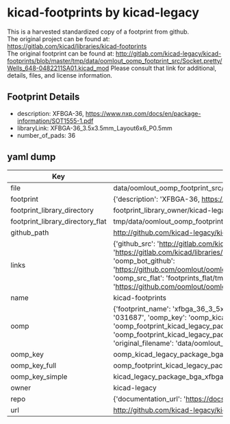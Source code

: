 # kicad-footprints by kicad-legacy  
This is a harvested standardized copy of a footprint from github.  
The original project can be found at:  
https://gitlab.com/kicad/libraries/kicad-footprints  
The original footprint can be found at:
http://gitlab.com/kicad-legacy/kicad-footprints/blob/master/tmp/data/oomlout_oomp_footprint_src/Socket.pretty/Wells_648-0482211SA01.kicad_mod
Please consult that link for additional, details, files, and license information.  
## Footprint Details
* description: XFBGA-36, https://www.nxp.com/docs/en/package-information/SOT1555-1.pdf  
* libraryLink: XFBGA-36_3.5x3.5mm_Layout6x6_P0.5mm  
* number_of_pads: 36  
## yaml dump  
| Key | Value |  
| --- | --- |  
| file | data/oomlout_oomp_footprint_src/kicad-footprints/Package_BGA.pretty/XFBGA-36_3.5x3.5mm_Layout6x6_P0.5mm.kicad_mod |  
| footprint | {'description': 'XFBGA-36, https://www.nxp.com/docs/en/package-information/SOT1555-1.pdf', 'libraryLink': 'XFBGA-36_3.5x3.5mm_Layout6x6_P0.5mm', 'number_of_pads': 36} |  
| footprint_library_directory | footprint_library_owner/kicad-legacy_kicad-footprints |  
| footprint_library_directory_flat | tmp/data/oomlout_oomp_footprint_src/footprints_flat/kicad_legacy_package_bga_xfbga_36_3_5x3_5mm_layout6x6_p0_5mm/working |  
| github_path | http://github.com/kicad-legacy/kicad-footprints/blob/master/tmp/data/oomlout_oomp_footprint_src/Package_BGA.pretty/XFBGA-36_3.5x3.5mm_Layout6x6_P0.5mm.kicad_mod |  
| links | {'github_src': 'http://gitlab.com/kicad-legacy/kicad-footprints/blob/master/tmp/data/oomlout_oomp_footprint_src/Socket.pretty/Wells_648-0482211SA01.kicad_mod', 'github_src_repo': 'https://gitlab.com/kicad/libraries/kicad-footprints', 'oomp_bot': 'tmp/data/oomlout_oomp_footprint_src/footprints/kicad_legacy_package_bga_xfbga_36_3_5x3_5mm_layout6x6_p0_5mm/working', 'oomp_bot_github': 'https://github.com/oomlout/oomlout_oomp_footprint_bot/tree/main/tmp/data/oomlout_oomp_footprint_src/footprints/kicad_legacy_package_bga_xfbga_36_3_5x3_5mm_layout6x6_p0_5mm/working', 'oomp_src_flat': 'footprints_flat/tmp/data/oomlout_oomp_footprint_src/footprints_flat/kicad_legacy_package_bga_xfbga_36_3_5x3_5mm_layout6x6_p0_5mm/working', 'oomp_src_flat_github': 'https://github.com/oomlout/oomlout_oomp_footprint_src/tree/main/tmp/data/oomlout_oomp_footprint_src/footprints_flat/kicad_legacy_package_bga_xfbga_36_3_5x3_5mm_layout6x6_p0_5mm/working'} |  
| name | kicad-footprints |  
| oomp | {'footprint_name': 'xfbga_36_3_5x3_5mm_layout6x6_p0_5mm', 'library_name': 'package_bga', 'md5': '031687378814548ade9cb847d37977cd', 'md5_10': '0316873788', 'md5_5': '03168', 'md5_6': '031687', 'oomp_key': 'oomp_kicad_legacy_package_bga_xfbga_36_3_5x3_5mm_layout6x6_p0_5mm', 'oomp_key_extra': 'oomp_footprint_kicad_legacy_package_bga_xfbga_36_3_5x3_5mm_layout6x6_p0_5mm', 'oomp_key_full': 'oomp_footprint_kicad_legacy_package_bga_xfbga_36_3_5x3_5mm_layout6x6_p0_5mm_031687', 'oomp_key_simple': 'kicad_legacy_package_bga_xfbga_36_3_5x3_5mm_layout6x6_p0_5mm', 'original_filename': 'data/oomlout_oomp_footprint_src/kicad-footprints/Package_BGA.pretty/XFBGA-36_3.5x3.5mm_Layout6x6_P0.5mm.kicad_mod', 'owner_name': 'kicad_legacy'} |  
| oomp_key | oomp_kicad_legacy_package_bga_xfbga_36_3_5x3_5mm_layout6x6_p0_5mm |  
| oomp_key_full | oomp_footprint_kicad_legacy_package_bga_xfbga_36_3_5x3_5mm_layout6x6_p0_5mm |  
| oomp_key_simple | kicad_legacy_package_bga_xfbga_36_3_5x3_5mm_layout6x6_p0_5mm |  
| owner | kicad-legacy |  
| repo | {'documentation_url': 'https://docs.github.com/rest/repos/repos#get-a-repository', 'message': 'Not Found'} |  
| url | http://github.com/kicad-legacy/kicad-footprints |  

